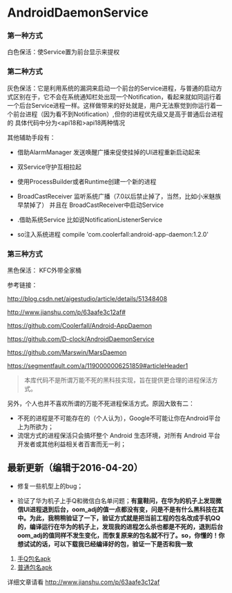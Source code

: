 # AndroidDaemonService
### 第一种方式
白色保活：使Service置为前台显示来提权

### 第二种方式
灰色保活：它是利用系统的漏洞来启动一个前台的Service进程，与普通的启动方式区别在于，它不会在系统通知栏处出现一个Notification，看起来就如同运行着一个后台Service进程一样。这样做带来的好处就是，用户无法察觉到你运行着一个前台进程（因为看不到Notification）,但你的进程优先级又是高于普通后台进程的
具体代码中分为<api18和>api18两种情况

其他辅助手段有：
- 借助AlarmManager 发送唤醒广播来促使挂掉的UI进程重新启动起来
- 双Service守护互相拉起
- 使用ProcessBuilder或者Runtime创建一个新的进程
- BroadCastReceiver 监听系统广播（7.0以后禁止掉了，当然，比如小米魅族早禁掉了）
并且在 BroadCastReceiver中启动Service

- .借助系统Service 比如说NotificationListenerService
- so注入系统进程 compile 'com.coolerfall:android-app-daemon:1.2.0'

### 第三种方式
黑色保活：
KFC外带全家桶

参考链接：

http://blog.csdn.net/aigestudio/article/details/51348408

http://www.jianshu.com/p/63aafe3c12af#

https://github.com/Coolerfall/Android-AppDaemon

https://github.com/D-clock/AndroidDaemonService

https://github.com/Marswin/MarsDaemon

https://segmentfault.com/a/1190000006251859#articleHeader1

> 本库代码不是所谓万能不死的黑科技实现，旨在提供更合理的进程保活方式。

另外，个人也并不喜欢所谓的万能不死进程保活方式。原因大致有二：

- 不死的进程是不可能存在的（个人认为），Google不可能让你在Android平台上为所欲为；
- 流氓方式的进程保活只会搞坏整个 Android 生态环境，对所有 Android 平台开发者或其他利益相关者百害而无一利；

## 最新更新（编辑于2016-04-20）

- 修复一些机型上的bug；

- 验证了华为机子上手Q和微信白名单问题；**有童鞋问，在华为的机子上发现微信UI进程退到后台，oom_adj的值一点都没有变，问是不是有什么黑科技在其中。为此，我稍稍验证了一下，验证方式就是把当前工程的包名改成手机QQ的，编译运行在华为的机子上，发现我的进程怎么杀也都是不死的，退到后台oom_adj的值同样不发生变化，而恢复原来的包名就不行了。so，你懂的！你想试试的话，可以下载我已经编译好的包，验证一下是否和我一致**

1. [手Q包名apk](notes/AndroidDaemonService-debug（伪装手Q）.apk)
2. [普通包名apk](notes/AndroidDaemonService-debug（普通）.apk)

详细文章请看 http://www.jianshu.com/p/63aafe3c12af
